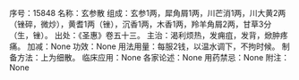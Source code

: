 序号：15848
名称：玄参散
组成：玄参1两，犀角屑1两，川芒消1两，川大黄2两（锉碎，微炒），黄耆1两（锉），沉香1两，木香1两，羚羊角屑2两，甘草3分（生，锉）。
出处：《圣惠》卷五十三。
主治：渴利烦热，发痈疽，发背，焮肿疼痛。
加减：None
功效：None
用法用量：每服2钱，以温水调下，不拘时候。
制备方法：上为细散。
临床应用：None
各家论述：None
用药禁忌：None
附注：None
